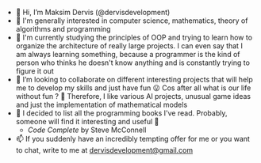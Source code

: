 - 👋 Hi, I’m Maksim Dervis (@dervisdevelopment)
- 👀 I'm generally interested in computer science, mathematics, theory of algorithms and programming
- 🌱 I'm currently studying the principles of OOP and trying to learn how to organize the architecture of really large projects.
I can even say that I am always learning something, because a programmer is the kind of person who thinks he doesn't know anything and is constantly trying to figure it out
- 💞️ I’m looking to collaborate on different interesting projects that will help me to develop my skills and just have fun 😛 Cos after all what is our life without fun ? 🤔
Therefore, I like various AI projects, unusual game ideas and just the implementation of mathematical models 
- 📖 I decided to list all the programming books I've read. Probably, someone will find it interesting and useful 🎁
  - *Code Complete* by Steve McConnell
- 📫 If you suddenly have an incredibly tempting offer for me or you want to chat, write to me at dervisdevelopment@gmail.com

<!---
dervisdevelopment/dervisdevelopment is a ✨ special ✨ repository because its `README.md` (this file) appears on your GitHub profile.
You can click the Preview link to take a look at your changes.
--->
